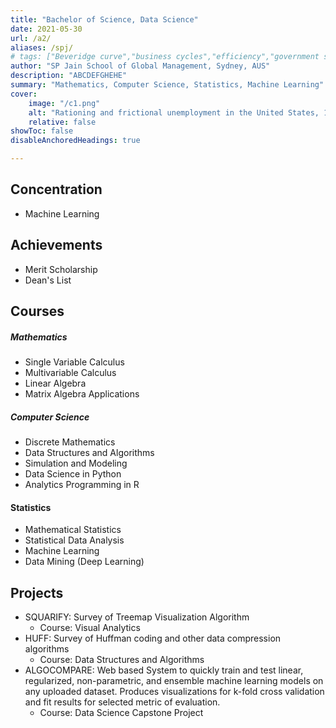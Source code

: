 ```yaml
---
title: "Bachelor of Science, Data Science" 
date: 2021-05-30
url: /a2/
aliases: /spj/
# tags: ["Beveridge curve","business cycles","efficiency","government spending","job rationing","matching model","multiplier","unemployment","unemployment gap","unemployment insurance","wage rigidity"]
author: "SP Jain School of Global Management, Sydney, AUS"
description: "ABCDEFGHEHE" 
summary: "Mathematics, Computer Science, Statistics, Machine Learning" 
cover:
    image: "/c1.png"
    alt: "Rationing and frictional unemployment in the United States, 1964–2009"
    relative: false
showToc: false
disableAnchoredHeadings: true

---
```

## Concentration
+ Machine Learning

## Achievements
+ Merit Scholarship
+ Dean's List

## Courses
##### Mathematics
+ Single Variable Calculus 
+ Multivariable Calculus
+ Linear Algebra
+ Matrix Algebra Applications
##### Computer Science
+ Discrete Mathematics
+ Data Structures and Algorithms
+ Simulation and Modeling
+ Data Science in Python
+ Analytics Programming in R
#### Statistics
+ Mathematical Statistics
+ Statistical Data Analysis
+ Machine Learning
+ Data Mining (Deep Learning)

## Projects
+ SQUARIFY: Survey of Treemap Visualization Algorithm
  + Course: Visual Analytics
+ HUFF: Survey of Huffman coding and other data compression algorithms
  + Course: Data Structures and Algorithms
+ ALGOCOMPARE: Web based System to quickly train and test linear, regularized, non-parametric, and ensemble machine learning models on any uploaded dataset. Produces visualizations for k-fold cross validation and fit results for selected metric of evaluation.
  + Course: Data Science Capstone Project